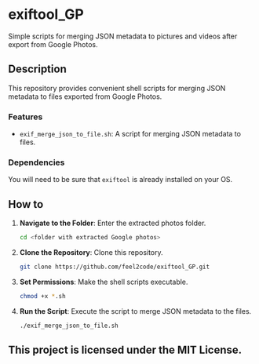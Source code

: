 # exiftool_GP

Simple scripts for merging JSON metadata to pictures and videos after export from Google Photos.

## Description

This repository provides convenient shell scripts for merging JSON metadata to files exported from Google Photos.

### Features

- `exif_merge_json_to_file.sh`: A script for merging JSON metadata to files.

### Dependencies

You will need to be sure that `exiftool` is already installed on your OS.

## How to

1. **Navigate to the Folder**: Enter the extracted photos folder.

    ```bash
    cd <folder with extracted Google photos>
    ```

2. **Clone the Repository**: Clone this repository.
   
   ```bash
   git clone https://github.com/feel2code/exiftool_GP.git
   ```

3. **Set Permissions**: Make the shell scripts executable.

    ```bash
    chmod +x *.sh
    ```

4. **Run the Script**: Execute the script to merge JSON metadata to the files.

    ```bash
    ./exif_merge_json_to_file.sh
    ```

## This project is licensed under the MIT License.

